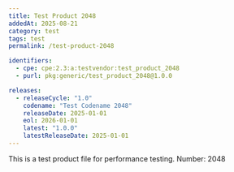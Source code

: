```yaml
---
title: Test Product 2048
addedAt: 2025-08-21
category: test
tags: test
permalink: /test-product-2048

identifiers:
  - cpe: cpe:2.3:a:testvendor:test_product_2048
  - purl: pkg:generic/test_product_2048@1.0.0

releases:
  - releaseCycle: "1.0"
    codename: "Test Codename 2048"
    releaseDate: 2025-01-01
    eol: 2026-01-01
    latest: "1.0.0"
    latestReleaseDate: 2025-01-01
---
```


This is a test product file for performance testing. Number: 2048
